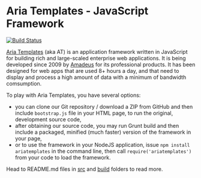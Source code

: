 # Aria Templates - JavaScript Framework
[![Build Status](https://secure.travis-ci.org/ariatemplates/ariatemplates.png?branch=master)](http://travis-ci.org/ariatemplates/ariatemplates)

[Aria Templates](http://ariatemplates.com/) (aka AT) is an application framework written in JavaScript
for building rich and large-scaled enterprise web applications. It is being developed since 2009 by
[Amadeus](http://www.amadeus.com) for its professional products. It has been designed for web apps
that are used 8+ hours a day, and that need to display and process a high amount of data with a minimum
of bandwidth comsumption.

To play with Aria Templates, you have several options:

- you can clone our Git repository / download a ZIP from GitHub and then include `bootstrap.js` file
in your HTML page, to run the original, development source code,
- after obtaining our source code, you may run Grunt build and then include a packaged, minified
(much faster) version of the framework in your page,
- or to use the framework in your NodeJS application, issue `npm install ariatemplates` in the command line,
then call `require('ariatemplates')` from your code to load the framework.

Head to README.md files in [src](src) and [build](build) folders to read more.
